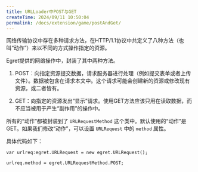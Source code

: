 ```yaml
---
title: URLLoader中POST与GET
createTime: 2024/09/11 10:50:04
permalink: /docs/extension/game/postAndGet/
---
```

网络传输协议中存在多种请求方法，在HTTP/1.1协议中共定义了八种方法（也叫“动作”）来以不同的方式操作指定的资源。

Egret提供的网络操作中，封装了其中两种方法。

1. POST：向指定资源提交数据，请求服务器进行处理（例如提交表单或者上传文件）。数据被包含在请求本文中。这个请求可能会创建新的资源或修改现有资源，或二者皆有。

2. GET：向指定的资源发出“显示”请求。使用GET方法应该只用在读取数据，而不应当被用于产生“副作用”的操作中。

所有的“动作”都被封装到了 `URLRequestMethod` 这个类中。默认使用的“动作”是GET。如果我们修改“动作”，可以设置 `URLRequest` 中的 `method` 属性。

具体代码如下：
```
var urlreq:egret.URLRequest = new egret.URLRequest();

urlreq.method = egret.URLRequestMethod.POST;
```
